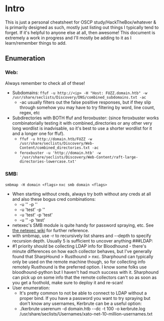 # Intro
This is just a personal cheatsheet for OSCP study/HackTheBox/whatever & is primarily designed as such, mostly just listing out things I typically tend to forget. If it's helpful to anyone else at all, then awesome! This document is extremely a work in progress and I'll mostly be adding to it as I learn/remember things to add.

## Enumeration
### Web:
Always remember to check all of these!
- Subdomains: `ffuf -u http://<ip> -H "Host: FUZZ.domain.htb" -w /usr/share/seclists/Discovery/DNS/combined_subdomains.txt -ac`
  - -ac usually filters out the false positive responses, but if they slip through somehow you may have to try filtering by word, line count, regex, etc
- Subdirectories with BOTH ffuf and feroxbuster: (since feroxbuster works combinatorially testing it with combined_directories or any other very long wordlist is inadvisable, so it's best to use a shorter wordlist for it and a longer one for ffuf).
  - `ffuf -u http://domain.htb/FUZZ -w /usr/share/seclists/Discovery/Web-Content/combined_directories.txt -ac`
  - `feroxbuster -u 'http://domain.htb' -w '/usr/share/seclists/Discovery/Web-Content/raft-large-directories-lowercase.txt'`

### SMB:
`smbmap -H domain <flags>`
`nxc smb domain <flags>`
- When starting without creds, always try both without any creds at all and also these bogus cred combinations:
  - -u '' -p ''
  - -u 'test' -p ''
  - -u 'test' -p 'test'
  - -u '' -p 'test'
- netexec's SMB module is quite handy for password spraying, etc. See [the netexec wiki](https://www.netexec.wiki/) for further reference.
- with smbmap, use -r to recursively list shares and --depth to specify recursion depth. Usually 5 is sufficient to uncover anything
###LDAP:
- #1 priority should be collecting LDAP info for Bloodhound - there's minute differences on how each collector behaves, but I've generally found that SharpHound > Rusthound > nxc. Sharphound can typically only be used on the remote machine though, so for collecting info remotely Rusthound is the preferred option. I know some folks use bloodhound-python but I haven't had much success with it. Sharphound can pick up on some info that the remote collectors can't so as soon as you get a foothold, make sure to deploy it and re-scan!
- User enumeration:
  - It's pretty common to not be able to connect to LDAP without a proper bind. If you have a password you want to try spraying but don't know any usernames, Kerbrute can be a useful option:
  -   ./kerbrute userenum -d domain.htb --dc <ip> -t 100 -o kerbrute.log /usr/share/seclists/Usernames/xato-net-10-million-usernames.txt  
